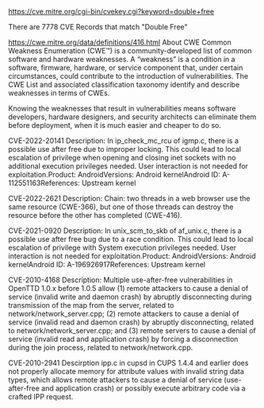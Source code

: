 https://cve.mitre.org/cgi-bin/cvekey.cgi?keyword=double+free

There are 7778 CVE Records that match "Double Free"


https://cwe.mitre.org/data/definitions/416.html
About CWE
Common Weakness Enumeration (CWE™) is a community-developed list of common software and hardware weaknesses. 
A “weakness” is a condition in a software, firmware, hardware, or service component that, under certain circumstances, could contribute to the introduction of vulnerabilities. 
The CWE List and associated classification taxonomy identify and describe weaknesses in terms of CWEs.

Knowing the weaknesses that result in vulnerabilities means software developers, hardware designers, and security architects can eliminate them before deployment, when it is much easier and cheaper to do so.


CVE-2022-20141 Description:
In ip_check_mc_rcu of igmp.c, there is a possible use after free due to improper locking. 
This could lead to local escalation of privilege when opening and closing inet sockets with no additional execution privileges needed. 
User interaction is not needed for exploitation.Product: AndroidVersions: Android kernelAndroid ID: A-112551163References: Upstream kernel


CVE-2022-2621 Description:
Chain: two threads in a web browser use the same resource (CWE-366), but one of those threads can destroy the resource before the other has completed (CWE-416).


CVE-2021-0920 Description:
In unix_scm_to_skb of af_unix.c, there is a possible use after free bug due to a race condition. This could lead to local escalation of privilege with System execution privileges needed. User interaction is not needed for exploitation.Product: AndroidVersions: Android kernelAndroid ID: A-196926917References: Upstream kernel


CVE-2010-4168 Description:
Multiple use-after-free vulnerabilities in OpenTTD 1.0.x before 1.0.5 allow (1) remote attackers to cause a denial of service (invalid write and daemon crash) by abruptly disconnecting during transmission of the map from the server, related to network/network_server.cpp; (2) remote attackers to cause a denial of service (invalid read and daemon crash) by abruptly disconnecting, related to network/network_server.cpp; and (3) remote servers to cause a denial of service (invalid read and application crash) by forcing a disconnection during the join process, related to network/network.cpp.


CVE-2010-2941 Descirption
ipp.c in cupsd in CUPS 1.4.4 and earlier does not properly allocate memory for attribute values with invalid string data types, which allows remote attackers to cause a denial of service (use-after-free and application crash) or possibly execute arbitrary code via a crafted IPP request.
